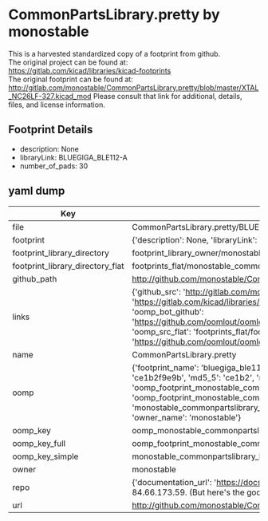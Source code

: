 # CommonPartsLibrary.pretty by monostable  
This is a harvested standardized copy of a footprint from github.  
The original project can be found at:  
https://gitlab.com/kicad/libraries/kicad-footprints  
The original footprint can be found at:
http://gitlab.com/monostable/CommonPartsLibrary.pretty/blob/master/XTAL_NC26LF-327.kicad_mod
Please consult that link for additional, details, files, and license information.  
## Footprint Details
* description: None  
* libraryLink: BLUEGIGA_BLE112-A  
* number_of_pads: 30  
## yaml dump  
| Key | Value |  
| --- | --- |  
| file | CommonPartsLibrary.pretty/BLUEGIGA_BLE112-A.kicad_mod |  
| footprint | {'description': None, 'libraryLink': 'BLUEGIGA_BLE112-A', 'number_of_pads': 30} |  
| footprint_library_directory | footprint_library_owner/monostable_CommonPartsLibrary.pretty |  
| footprint_library_directory_flat | footprints_flat/monostable_commonpartslibrary_bluegiga_ble112_a/working |  
| github_path | http://github.com/monostable/CommonPartsLibrary.pretty/blob/master/BLUEGIGA_BLE112-A.kicad_mod |  
| links | {'github_src': 'http://gitlab.com/monostable/CommonPartsLibrary.pretty/blob/master/XTAL_NC26LF-327.kicad_mod', 'github_src_repo': 'https://gitlab.com/kicad/libraries/kicad-footprints', 'oomp_bot': 'footprints/monostable_commonpartslibrary_bluegiga_ble112_a/working', 'oomp_bot_github': 'https://github.com/oomlout/oomlout_oomp_footprint_bot/tree/main/footprints/monostable_commonpartslibrary_bluegiga_ble112_a/working', 'oomp_src_flat': 'footprints_flat/footprints_flat/monostable_commonpartslibrary_bluegiga_ble112_a/working', 'oomp_src_flat_github': 'https://github.com/oomlout/oomlout_oomp_footprint_src/tree/main/footprints_flat/monostable_commonpartslibrary_bluegiga_ble112_a/working'} |  
| name | CommonPartsLibrary.pretty |  
| oomp | {'footprint_name': 'bluegiga_ble112_a', 'library_name': 'commonpartslibrary', 'md5': 'ce1b2f9e9b4c963e22fd4819f11063c6', 'md5_10': 'ce1b2f9e9b', 'md5_5': 'ce1b2', 'md5_6': 'ce1b2f', 'oomp_key': 'oomp_monostable_commonpartslibrary_bluegiga_ble112_a', 'oomp_key_extra': 'oomp_footprint_monostable_commonpartslibrary_bluegiga_ble112_a', 'oomp_key_full': 'oomp_footprint_monostable_commonpartslibrary_bluegiga_ble112_a_ce1b2f', 'oomp_key_simple': 'monostable_commonpartslibrary_bluegiga_ble112_a', 'original_filename': 'CommonPartsLibrary.pretty/BLUEGIGA_BLE112-A.kicad_mod', 'owner_name': 'monostable'} |  
| oomp_key | oomp_monostable_commonpartslibrary_bluegiga_ble112_a |  
| oomp_key_full | oomp_footprint_monostable_commonpartslibrary_bluegiga_ble112_a |  
| oomp_key_simple | monostable_commonpartslibrary_bluegiga_ble112_a |  
| owner | monostable |  
| repo | {'documentation_url': 'https://docs.github.com/rest/overview/resources-in-the-rest-api#rate-limiting', 'message': "API rate limit exceeded for 84.66.173.59. (But here's the good news: Authenticated requests get a higher rate limit. Check out the documentation for more details.)"} |  
| url | http://github.com/monostable/CommonPartsLibrary.pretty |  

